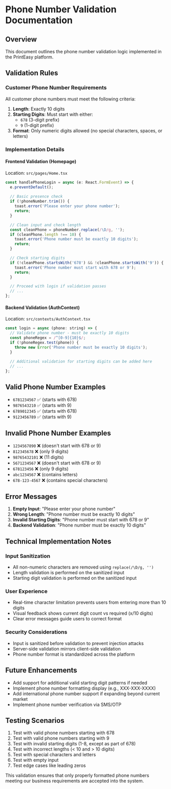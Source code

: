 # Phone Number Validation Documentation

## Overview
This document outlines the phone number validation logic implemented in the PrintEasy platform.

## Validation Rules

### Customer Phone Number Requirements
All customer phone numbers must meet the following criteria:

1. **Length**: Exactly 10 digits
2. **Starting Digits**: Must start with either:
   - `678` (3-digit prefix)
   - `9` (1-digit prefix)
3. **Format**: Only numeric digits allowed (no special characters, spaces, or letters)

### Implementation Details

#### Frontend Validation (Homepage)
Location: `src/pages/Home.tsx`

```javascript
const handlePhoneLogin = async (e: React.FormEvent) => {
  e.preventDefault();
  
  // Basic presence check
  if (!phoneNumber.trim()) {
    toast.error('Please enter your phone number');
    return;
  }

  // Clean input and check length
  const cleanPhone = phoneNumber.replace(/\D/g, '');
  if (cleanPhone.length !== 10) {
    toast.error('Phone number must be exactly 10 digits');
    return;
  }

  // Check starting digits
  if (!cleanPhone.startsWith('678') && !cleanPhone.startsWith('9')) {
    toast.error('Phone number must start with 678 or 9');
    return;
  }

  // Proceed with login if validation passes
  // ...
};
```

#### Backend Validation (AuthContext)
Location: `src/contexts/AuthContext.tsx`

```javascript
const login = async (phone: string) => {
  // Validate phone number - must be exactly 10 digits
  const phoneRegex = /^[0-9]{10}$/;
  if (!phoneRegex.test(phone)) {
    throw new Error('Phone number must be exactly 10 digits');
  }
  
  // Additional validation for starting digits can be added here
  // ...
};
```

## Valid Phone Number Examples
- `6781234567` ✅ (starts with 678)
- `9876543210` ✅ (starts with 9)
- `6789012345` ✅ (starts with 678)
- `9123456789` ✅ (starts with 9)

## Invalid Phone Number Examples
- `1234567890` ❌ (doesn't start with 678 or 9)
- `812345678` ❌ (only 9 digits)
- `98765432101` ❌ (11 digits)
- `5671234567` ❌ (doesn't start with 678 or 9)
- `678123456` ❌ (only 9 digits)
- `abc1234567` ❌ (contains letters)
- `678-123-4567` ❌ (contains special characters)

## Error Messages
1. **Empty Input**: "Please enter your phone number"
2. **Wrong Length**: "Phone number must be exactly 10 digits"  
3. **Invalid Starting Digits**: "Phone number must start with 678 or 9"
4. **Backend Validation**: "Phone number must be exactly 10 digits"

## Technical Implementation Notes

### Input Sanitization
- All non-numeric characters are removed using `replace(/\D/g, '')`
- Length validation is performed on the sanitized input
- Starting digit validation is performed on the sanitized input

### User Experience
- Real-time character limitation prevents users from entering more than 10 digits
- Visual feedback shows current digit count vs required (x/10 digits)
- Clear error messages guide users to correct format

### Security Considerations
- Input is sanitized before validation to prevent injection attacks
- Server-side validation mirrors client-side validation
- Phone number format is standardized across the platform

## Future Enhancements
- Add support for additional valid starting digit patterns if needed
- Implement phone number formatting display (e.g., XXX-XXX-XXXX)
- Add international phone number support if expanding beyond current market
- Implement phone number verification via SMS/OTP

## Testing Scenarios
1. Test with valid phone numbers starting with 678
2. Test with valid phone numbers starting with 9
3. Test with invalid starting digits (1-8, except as part of 678)
4. Test with incorrect lengths (< 10 and > 10 digits)
5. Test with special characters and letters
6. Test with empty input
7. Test edge cases like leading zeros

This validation ensures that only properly formatted phone numbers meeting our business requirements are accepted into the system.